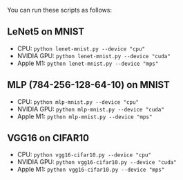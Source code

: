 You can run these scripts as follows:


## LeNet5 on MNIST
- CPU: `python lenet-mnist.py --device "cpu"`
- NVIDIA GPU:  `python lenet-mnist.py --device "cuda"`
- Apple M1: `python lenet-mnist.py --device "mps"`

## MLP (784-256-128-64-10) on MNIST
- CPU: `python mlp-mnist.py --device "cpu"`
- NVIDIA GPU:  `python mlp-mnist.py --device "cuda"`
- Apple M1: `python mlp-mnist.py --device "mps"`

## VGG16 on CIFAR10
- CPU: `python vgg16-cifar10.py --device "cpu"`
- NVIDIA GPU:  `python vgg16-cifar10.py --device "cuda"`
- Apple M1: `python vgg16-cifar10.py --device "mps"`
